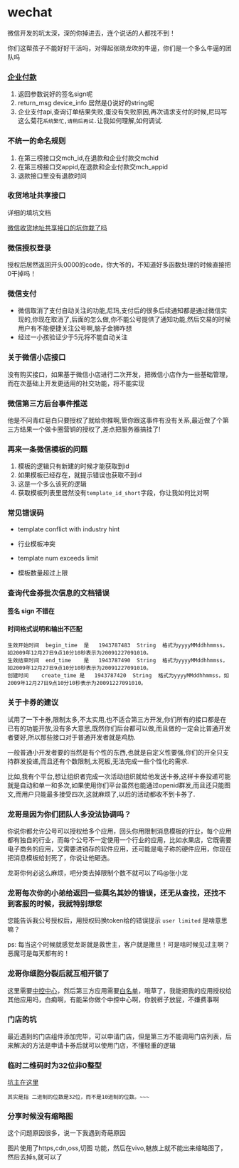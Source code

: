 # wechat

微信开发的坑太深，深的你掉进去，连个说话的人都找不到！

你们这帮孩子不能好好干活吗，对得起张晓龙吹的牛逼，你们是一个多么牛逼的团队吗


### [企业付款](http://pay.weixin.qq.com/wiki/doc/api/mch_pay.php?chapter=14_2)

1. 返回参数说好的签名sign呢
2. return_msg device_info 居然是{}说好的string呢
3. 企业支付api,查询订单结果失败,蛋没有失败原因,再次请求支付的时候,尼玛写这么菊花`系统繁忙,请稍后再试.`让我如何理解,如何调试.

### 不统一的命名规则

1. 在第三榜接口交mch_id,在退款和企业付款交mchid
2. 在第三榜接口交appid,在退款和企业付款交mch_appid
3. 退款接口里没有退款时间

### 收货地址共享接口

详细的填坑文档

[微信收货地址共享接口的坑你栽了吗](http://feed.hjue.me/articles/detail/2015-04-18/492466)

### 微信授权登录

授权后居然返回开头0000的code，你大爷的，不知道好多函数处理的时候直接把0干掉吗！

### 微信支付

* 微信取消了支付自动关注的功能,尼玛,支付后的很多后续通知都是通过微信实现的,你现在取消了,后面的怎么做,你不能公号提供了通知功能,然后交易的时候用户有不能便捷关注公号啊,脑子金狮咋想
* 经过一小孩验证少于5元将不能自动关注

### 关于微信小店接口

没有购买接口，如果基于微信小店进行二次开发，把微信小店作为一些基础管理，而在次基础上开发更适用的社交功能，将不能实现

### 微信第三方后台事件推送

他是不问青红皂白只要授权了就给你推啊,管你跟这事件有没有关系,最近做了个第三方结果一个做卡圈营销的授权了,差点把服务器搞挂了!

### 再来一条微信模板的问题

1. 模板的逻辑只有新建的时候才能获取到id
2. 如果模板已经存在，就提示错误也获取不到id
3. 这是一个多么该死的逻辑
4. 获取模板列表里居然没有`template_id_short`字段，你让我如何比对啊

### 常见错误码

* template conflict with industry hint
* 行业模板冲突

* template num exceeds limit
* 模板数量超过上限

### 查询代金券批次信息的文档错误

#### 签名	sign 不错在

#### 时间格式说明和输出不匹配

```
生效开始时间	begin_time	是	1943787483	String	格式为yyyyMMddhhmmss，如2009年12月27日9点10分10秒表示为20091227091010。
生效结束时间	end_time	是	1943787490	String	格式为yyyyMMddhhmmss，如2009年12月27日9点10分10秒表示为20091227091010。
创建时间	create_time	是	1943787420	String	格式为yyyyMMddhhmmss，如2009年12月27日9点10分10秒表示为20091227091010。
```

### 关于卡券的建议 

试用了一下卡券,限制太多,不太实用,也不适合第三方开发,你们所有的接口都是在已有的功能开放,没有多大意思,既然你们后台都可以做,而且做的一定会比普通开发者要好,所以那些接口对于普通开发者就是鸡肋.

一般普通小开发者要的当然是有个性的东西,也就是自定义性要强,你们的开全只支持群发投递,而且还有个数限制,太死板,无法完成一些个性化的需求.

比如,我有个平台,想让组织者完成一次活动组织就给他发送卡券,这样卡券投递可能就是自动和单一和多次,如果使用你们平台虽然也能通过openid群发,而且还只能图文,而用户只能最多接受四次,这就麻烦了,以后的活动都收不到卡券了.


### 龙哥是因为你们团队人多没法协调吗？

你说你都允许公号可以授权给多个应用，回头你用限制消息模板的行业，每个应用都有独自的行业，而每个公号不一定使用一个行业的应用，比如水果店，它既需要电子商务的应用，又需要进销存的软件应用，还可能是电子称的硬件应用，你现在把消息模板给封死了，你说让他砸选。

龙哥你何必这么麻烦，吧分类去掉限制个数不就可以了吗@张小龙

### 龙哥每次你的小弟给返回一些莫名其妙的错误，还无从查找，还找不到客服的时候，我就特别想您

您能告诉我公号授权后，用授权码换token给的错误提示 `user limited` 是啥意思嘛？

ps: 每当这个时候就感觉龙哥就是救世主，客户就是撒旦！可是啥时候见过主啊？恶魔可是每天都有的！

### 龙哥你细胞分裂后就互相开锁了

这里需要[中控中心](http://mp.weixin.qq.com/wiki?t=resource/res_main&id=mp1421140183&token=&lang=zh_CN)，然后第三方应用需要[白名单](https://open.weixin.qq.com)，哦草了，我能把我的应用授权给其他应用吗，白痴啊，有能呆你做个中控中心啊，你脱裤子放屁，不嫌费事啊

### 门店的坑

最近遇到的门店组件添加完毕，可以申请门店，但是第三方不能调用门店列表，后来解决的方法是申请卡券后就可以使用门店，不懂轻重的逻辑

### 临时二维码时为32位非0整型

[坑主在这里](http://blog.csdn.net/t244387066/article/details/51462558)

`其实是指 二进制的位数是32位，而不是10进制的位数。~~~`

### 分享时候没有缩略图

这个问题原因很多，说一下我遇到奇葩原因

图片使用了https,cdn,oss,切图 功能，然后在vivo,魅族上就不能出来缩略图了，然后去掉s,就可以了


